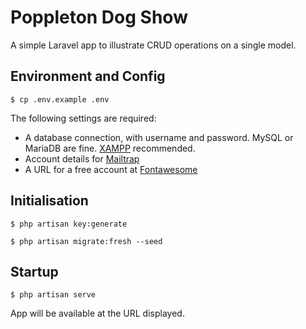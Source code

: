 # Poppleton Dog Show

A simple Laravel app to illustrate CRUD operations on a single model.


## Environment and Config

`$ cp .env.example .env`

The following settings are required:

- A database connection, with username and password. 
  MySQL or MariaDB are fine. [XAMPP](https://www.apachefriends.org/index.html)
  recommended.
- Account details for [Mailtrap](https://mailtrap.io/)
- A URL for a free account at [Fontawesome](https://fontawesome.com/)

## Initialisation

`$ php artisan key:generate`

`$ php artisan migrate:fresh --seed`

## Startup

`$ php artisan serve`

App will be available at the URL displayed.
